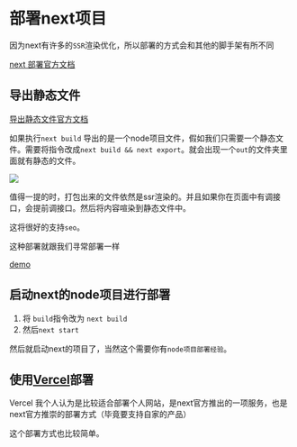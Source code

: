# 部署next项目

因为next有许多的`SSR`渲染优化，所以部署的方式会和其他的脚手架有所不同


[next 部署官方文档](https://nextjs.org/docs/deployment)

## 导出静态文件


[导出静态文件官方文档](https://nextjs.org/docs/advanced-features/static-html-export)

如果执行`next build` 导出的是一个node项目文件，假如我们只需要一个静态文件。需要将指令改成`next build && next export`。就会出现一个`out`的文件夹里面就有静态的文件。

![](https://s2.loli.net/2023/01/11/QtiE3WDxA8Mo2dK.png)

值得一提的时，打包出来的文件依然是ssr渲染的。并且如果你在页面中有调接口，会提前调接口。然后将内容喧染到静态文件中。

这将很好的支持`seo`。


这种部署就跟我们寻常部署一样

[demo](https://github.com/vercel/next.js/tree/canary/examples/with-static-export)
## 启动next的node项目进行部署

1. 将 `build`指令改为 `next build`
2. 然后`next start`

然后就启动next的项目了，当然这个需要你有`node项目部署经验`。


## 使用[Vercel](https://vercel.com/dashboard?utm_source=next-site&utm_medium=docs&utm_campaign=next-website)部署

Vercel 我个人认为是比较适合部署个人网站，是next官方推出的一项服务，也是next官方推崇的部署方式（毕竟要支持自家的产品）

这个部署方式也比较简单。

